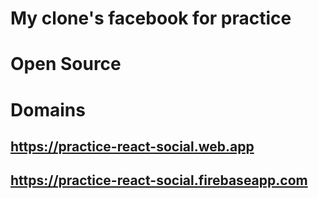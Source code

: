 # My clone's facebook for practice
# Open Source
# Domains 

## https://practice-react-social.web.app
## https://practice-react-social.firebaseapp.com

